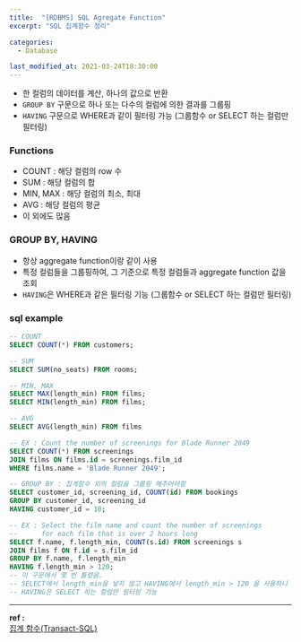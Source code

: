 ```yaml
---
title:  "[RDBMS] SQL Agregate Function"
excerpt: "SQL 집계함수 정리"

categories:
  - Database

last_modified_at: 2021-03-24T18:30:00
---
```


- 한 컬럼의 데이터를 계산, 하나의 값으로 반환
- `GROUP BY` 구문으로 하나 또는 다수의 컬럼에 의한 결과를 그룹핑
- `HAVING` 구문으로 WHERE과 같이 필터링 가능 (그룹함수 or SELECT 하는 컬럼만 필터링)


### Functions
- COUNT : 해당 컬럼의 row 수
- SUM : 해당 컬럼의 합
- MIN, MAX : 해당 컬럼의 최소, 최대
- AVG : 해당 컬럼의 평균
- 이 외에도 많음

### GROUP BY, HAVING
- 항상 aggregate function이랑 같이 사용
- 특정 컬럼들을 그룹핑하여, 그 기준으로 특정 컬럼들과 aggregate function 값을 조회
- `HAVING`은 WHERE과 같은 필터링 기능 (그룹함수 or SELECT 하는 컬럼만 필터링)

### sql example

```sql
-- COUNT
SELECT COUNT(*) FROM customers;

-- SUM
SELECT SUM(no_seats) FROM rooms;

-- MIN, MAX
SELECT MAX(length_min) FROM films;
SELECT MIN(length_min) FROM films;

-- AVG
SELECT AVG(length_min) FROM films

-- EX : Count the number of screenings for Blade Runner 2049
SELECT COUNT(*) FROM screenings
JOIN films ON films.id = screenings.film_id
WHERE films.name = 'Blade Runner 2049';

-- GROUP BY : 집계함수 외의 컬럼을 그룹핑 해주어야함
SELECT customer_id, screening_id, COUNT(id) FROM bookings
GROUP BY customer_id, screening_id
HAVING customer_id = 10;

-- EX : Select the film name and count the number of screenings
--      for each film that is over 2 hours long
SELECT f.name, f.length_min, COUNT(s.id) FROM screenings s
JOIN films f ON f.id = s.film_id
GROUP BY f.name, f.length_min
HAVING f.length_min > 120;
-- 이 구문에서 몇 번 틀렸음.
-- SELECT에서 length_min을 넣지 않고 HAVING에서 length_min > 120 을 사용하니 계속 틀렸음
-- HAVING은 SELECT 하는 컬럼만 필터링 가능
```


----
**ref :**  
[집계 함수(Transact-SQL)](https://docs.microsoft.com/ko-kr/sql/t-sql/functions/aggregate-functions-transact-sql?view=sql-server-ver15)  
